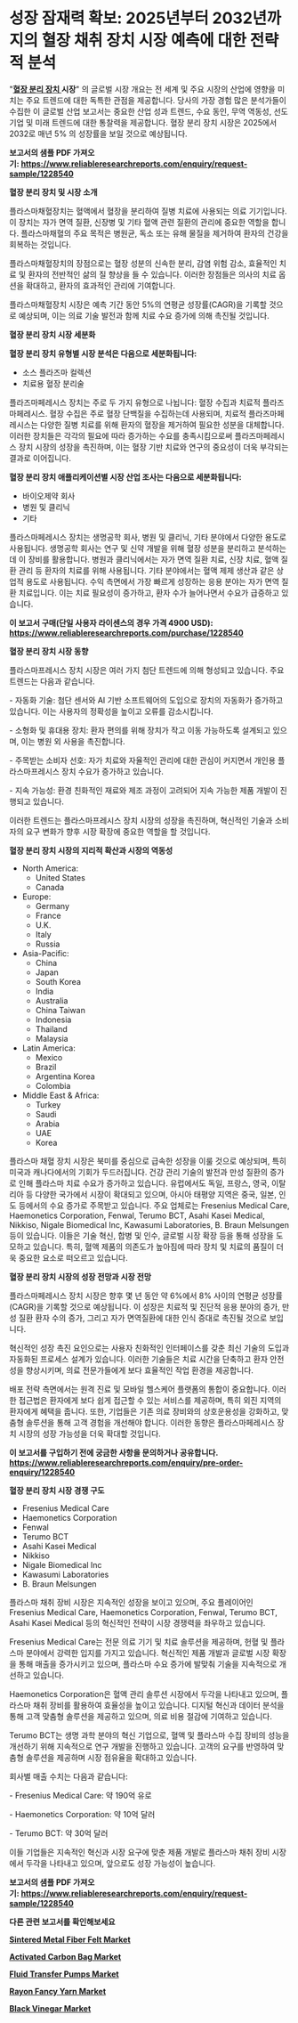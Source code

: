 <p><h1>성장 잠재력 확보: 2025년부터 2032년까지의 혈장 채취 장치 시장 예측에 대한 전략적 분석</h1></p><p>"<strong><a href="https://www.reliableresearchreports.com/plasmapheresis-device-r1228540?utm_campaign=106&utm_medium=7&utm_source=Github&utm_content=ia&utm_term=11012025&utm_id=plasmapheresis-device">혈장 분리 장치&nbsp;</a></strong><strong>시장</strong>" 의 글로벌 시장 개요는 전 세계 및 주요 시장의 산업에 영향을 미치는 주요 트렌드에 대한 독특한 관점을 제공합니다. 당사의 가장 경험 많은 분석가들이 수집한 이 글로벌 산업 보고서는 중요한 산업 성과 트렌드, 수요 동인, 무역 역동성, 선도 기업 및 미래 트렌드에 대한 통찰력을 제공합니다. 혈장 분리 장치 시장은 2025에서 2032로 매년 5% 의 성장률을 보일 것으로 예상됩니다.&nbsp;</p>
<p><strong>보고서의 샘플 PDF 가져오기:&nbsp;<a href="https://www.reliableresearchreports.com/enquiry/request-sample/1228540?utm_campaign=106&utm_medium=7&utm_source=Github&utm_content=ia&utm_term=11012025&utm_id=plasmapheresis-device">https://www.reliableresearchreports.com/enquiry/request-sample/1228540</a></strong></p>
<p><strong>혈장 분리 장치 및 시장 소개</strong></p>
<p><p>플라스마채혈장치는 혈액에서 혈장을 분리하여 질병 치료에 사용되는 의료 기기입니다. 이 장치는 자가 면역 질환, 신장병 및 기타 혈액 관련 질환의 관리에 중요한 역할을 합니다. 플라스마채혈의 주요 목적은 병원균, 독소 또는 유해 물질을 제거하여 환자의 건강을 회복하는 것입니다. </p><p>플라스마채혈장치의 장점으로는 혈장 성분의 신속한 분리, 감염 위험 감소, 효율적인 치료 및 환자의 전반적인 삶의 질 향상을 들 수 있습니다. 이러한 장점들은 의사의 치료 옵션을 확대하고, 환자의 효과적인 관리에 기여합니다. </p><p>플라스마채혈장치 시장은 예측 기간 동안 5%의 연평균 성장률(CAGR)을 기록할 것으로 예상되며, 이는 의료 기술 발전과 함께 치료 수요 증가에 의해 촉진될 것입니다.</p></p>
<p><strong>혈장 분리 장치 시장 세분화</strong></p>
<p><strong>혈장 분리 장치 유형별 시장 분석은 다음으로 세분화됩니다:</strong></p>
<p><ul><li>소스 플라즈마 컬렉션</li><li>치료용 혈장 분리술</li></ul></p>
<p><p>플라즈마페레시스 장치는 주로 두 가지 유형으로 나뉩니다: 혈장 수집과 치료적 플라즈마페레시스. 혈장 수집은 주로 혈장 단백질을 수집하는데 사용되며, 치료적 플라즈마페레시스는 다양한 질병 치료를 위해 환자의 혈장을 제거하여 필요한 성분을 대체합니다. 이러한 장치들은 각각의 필요에 따라 증가하는 수요를 충족시킴으로써 플라즈마페레시스 장치 시장의 성장을 촉진하며, 이는 혈장 기반 치료와 연구의 중요성이 더욱 부각되는 결과로 이어집니다.</p></p>
<p><strong>혈장 분리 장치 애플리케이션별 시장 산업 조사는 다음으로 세분화됩니다:</strong></p>
<p><ul><li>바이오제약 회사</li><li>병원 및 클리닉</li><li>기타</li></ul></p>
<p><p>플라스마페레시스 장치는 생명공학 회사, 병원 및 클리닉, 기타 분야에서 다양한 용도로 사용됩니다. 생명공학 회사는 연구 및 신약 개발을 위해 혈장 성분을 분리하고 분석하는 데 이 장비를 활용합니다. 병원과 클리닉에서는 자가 면역 질환 치료, 신장 치료, 혈액 질환 관리 등 환자의 치료를 위해 사용됩니다. 기타 분야에서는 혈액 제제 생산과 같은 상업적 용도로 사용됩니다. 수익 측면에서 가장 빠르게 성장하는 응용 분야는 자가 면역 질환 치료입니다. 이는 치료 필요성이 증가하고, 환자 수가 늘어나면서 수요가 급증하고 있습니다.</p></p>
<p><strong>이 보고서 구매(단일 사용자 라이센스의 경우 가격 4900 USD): <a href="https://www.reliableresearchreports.com/purchase/1228540?utm_campaign=106&utm_medium=7&utm_source=Github&utm_content=ia&utm_term=11012025&utm_id=plasmapheresis-device">https://www.reliableresearchreports.com/purchase/1228540</a></strong></p>
<p><strong>혈장 분리 장치 시장 동향</strong></p>
<p><p>플라스마프레시스 장치 시장은 여러 가지 첨단 트렌드에 의해 형성되고 있습니다. 주요 트렌드는 다음과 같습니다.</p><p>- 자동화 기술: 첨단 센서와 AI 기반 소프트웨어의 도입으로 장치의 자동화가 증가하고 있습니다. 이는 사용자의 정확성을 높이고 오류를 감소시킵니다.</p><p>- 소형화 및 휴대용 장치: 환자 편의를 위해 장치가 작고 이동 가능하도록 설계되고 있으며, 이는 병원 외 사용을 촉진합니다.</p><p>- 주목받는 소비자 선호: 자가 치료와 자율적인 관리에 대한 관심이 커지면서 개인용 플라스마프레시스 장치 수요가 증가하고 있습니다.</p><p>- 지속 가능성: 환경 친화적인 재료와 제조 과정이 고려되어 지속 가능한 제품 개발이 진행되고 있습니다.</p><p>이러한 트렌드는 플라스마프레시스 장치 시장의 성장을 촉진하며, 혁신적인 기술과 소비자의 요구 변화가 향후 시장 확장에 중요한 역할을 할 것입니다.</p></p>
<p><strong>혈장 분리 장치 시장의 지리적 확산과 시장의 역동성</strong></p>
<p><ul>
    <li>
        North America:
        <ul>
            <li>United States</li>
            <li>Canada</li>
        </ul>
    </li>
    <li>
        Europe:
        <ul>
            <li>Germany</li>
            <li>France</li>
            <li>U.K.</li>
            <li>Italy</li>
            <li>Russia</li>
        </ul>
    </li>
    <li>
        Asia-Pacific:
        <ul>
            <li>China</li>
            <li>Japan</li>
            <li>South Korea</li>
            <li>India</li>
            <li>Australia</li>
            <li>China Taiwan</li>
            <li>Indonesia</li>
            <li>Thailand</li>
            <li>Malaysia</li>
        </ul>
    </li>
    <li>
        Latin America:
        <ul>
            <li>Mexico</li>
            <li>Brazil</li>
            <li>Argentina Korea</li>
            <li>Colombia</li>
        </ul>
    </li>
    <li>
        Middle East & Africa:
        <ul>
            <li>Turkey</li>
            <li>Saudi</li>
            <li>Arabia</li>
            <li>UAE</li>
            <li>Korea</li>
        </ul>
    </li>
    </ul></p>
<p><p>플라스마 채혈 장치 시장은 북미를 중심으로 급속한 성장을 이룰 것으로 예상되며, 특히 미국과 캐나다에서의 기회가 두드러집니다. 건강 관리 기술의 발전과 만성 질환의 증가로 인해 플라스마 치료 수요가 증가하고 있습니다. 유럽에서도 독일, 프랑스, 영국, 이탈리아 등 다양한 국가에서 시장이 확대되고 있으며, 아시아 태평양 지역은 중국, 일본, 인도 등에서의 수요 증가로 주목받고 있습니다. 주요 업체로는 Fresenius Medical Care, Haemonetics Corporation, Fenwal, Terumo BCT, Asahi Kasei Medical, Nikkiso, Nigale Biomedical Inc, Kawasumi Laboratories, B. Braun Melsungen 등이 있습니다. 이들은 기술 혁신, 합병 및 인수, 글로벌 시장 확장 등을 통해 성장을 도모하고 있습니다. 특히, 혈액 제품의 의존도가 높아짐에 따라 장치 및 치료의 품질이 더욱 중요한 요소로 떠오르고 있습니다.</p></p>
<p><strong>혈장 분리 장치 시장의 성장 전망과 시장 전망</strong></p>
<p><p>플라스마페레시스 장치 시장은 향후 몇 년 동안 약 6%에서 8% 사이의 연평균 성장률(CAGR)을 기록할 것으로 예상됩니다. 이 성장은 치료적 및 진단적 응용 분야의 증가, 만성 질환 환자 수의 증가, 그리고 자가 면역질환에 대한 인식 증대로 촉진될 것으로 보입니다. </p><p>혁신적인 성장 촉진 요인으로는 사용자 친화적인 인터페이스를 갖춘 최신 기술의 도입과 자동화된 프로세스 설계가 있습니다. 이러한 기술들은 치료 시간을 단축하고 환자 안전성을 향상시키며, 의료 전문가들에게 보다 효율적인 작업 환경을 제공합니다. </p><p>배포 전략 측면에서는 원격 진료 및 모바일 헬스케어 플랫폼의 통합이 중요합니다. 이러한 접근법은 환자에게 보다 쉽게 접근할 수 있는 서비스를 제공하며, 특히 외진 지역의 환자에게 혜택을 줍니다. 또한, 기업들은 기존 의료 장비와의 상호운용성을 강화하고, 맞춤형 솔루션을 통해 고객 경험을 개선해야 합니다. 이러한 동향은 플라스마페레시스 장치 시장의 성장 가능성을 더욱 확대할 것입니다.</p></p>
<p><strong>이 보고서를 구입하기 전에 궁금한 사항을 문의하거나 공유합니다. <a href="https://www.reliableresearchreports.com/enquiry/pre-order-enquiry/1228540?utm_campaign=106&utm_medium=7&utm_source=Github&utm_content=ia&utm_term=11012025&utm_id=plasmapheresis-device">https://www.reliableresearchreports.com/enquiry/pre-order-enquiry/1228540</a></strong></p>
<p><strong>혈장 분리 장치 시장 경쟁 구도</strong></p>
<p><ul><li>Fresenius Medical Care</li><li>Haemonetics Corporation</li><li>Fenwal</li><li>Terumo BCT</li><li>Asahi Kasei Medical</li><li>Nikkiso</li><li>Nigale Biomedical Inc</li><li>Kawasumi Laboratories</li><li>B. Braun Melsungen</li></ul></p>
<p><p>플라스마 채취 장비 시장은 지속적인 성장을 보이고 있으며, 주요 플레이어인 Fresenius Medical Care, Haemonetics Corporation, Fenwal, Terumo BCT, Asahi Kasei Medical 등의 혁신적인 전략이 시장 경쟁력을 좌우하고 있습니다. </p><p>Fresenius Medical Care는 전문 의료 기기 및 치료 솔루션을 제공하며, 헌혈 및 플라스마 분야에서 강력한 입지를 가지고 있습니다. 혁신적인 제품 개발과 글로벌 시장 확장을 통해 매출을 증가시키고 있으며, 플라스마 수요 증가에 발맞춰 기술을 지속적으로 개선하고 있습니다.</p><p>Haemonetics Corporation은 혈액 관리 솔루션 시장에서 두각을 나타내고 있으며, 플라스마 채취 장비를 활용하여 효율성을 높이고 있습니다. 디지털 혁신과 데이터 분석을 통해 고객 맞춤형 솔루션을 제공하고 있으며, 의료 비용 절감에 기여하고 있습니다. </p><p>Terumo BCT는 생명 과학 분야의 혁신 기업으로, 혈액 및 플라스마 수집 장비의 성능을 개선하기 위해 지속적으로 연구 개발을 진행하고 있습니다. 고객의 요구를 반영하여 맞춤형 솔루션을 제공하며 시장 점유율을 확대하고 있습니다.</p><p>회사별 매출 수치는 다음과 같습니다:</p><p>- Fresenius Medical Care: 약 190억 유로</p><p>- Haemonetics Corporation: 약 10억 달러</p><p>- Terumo BCT: 약 30억 달러</p><p>이들 기업들은 지속적인 혁신과 시장 요구에 맞춘 제품 개발로 플라스마 채취 장비 시장에서 두각을 나타내고 있으며, 앞으로도 성장 가능성이 높습니다.</p></p>
<p><strong>보고서의 샘플 PDF 가져오기:&nbsp;<a href="https://www.reliableresearchreports.com/enquiry/request-sample/1228540?utm_campaign=106&utm_medium=7&utm_source=Github&utm_content=ia&utm_term=11012025&utm_id=plasmapheresis-device">https://www.reliableresearchreports.com/enquiry/request-sample/1228540</a></strong></p>
<p><strong></strong></p>
<p><strong></strong></p>
<p><strong></strong></p>
<p><strong></strong></p>
<p><strong>다른 관련 보고서를 확인해보세요</strong></p>
<p><strong><p><a href="https://github.com/dmitriyvo6rog/Market-Research-Report-List-1/blob/main/sintered-metal-fiber-felt-market.md?utm_campaign=106&utm_medium=7&utm_source=Github&utm_content=ia&utm_term=11012025&utm_id=plasmapheresis-device">Sintered Metal Fiber Felt Market</a></p><p><a href="https://github.com/birnbaumbulah0/Market-Research-Report-List-1/blob/main/activated-carbon-bag-market.md?utm_campaign=106&utm_medium=7&utm_source=Github&utm_content=ia&utm_term=11012025&utm_id=plasmapheresis-device">Activated Carbon Bag Market</a></p><p><a href="https://github.com/luckyshygirl/Market-Research-Report-List-7/blob/main/fluid-transfer-pumps-market.md?utm_campaign=106&utm_medium=7&utm_source=Github&utm_content=ia&utm_term=11012025&utm_id=plasmapheresis-device">Fluid Transfer Pumps Market</a></p><p><a href="https://github.com/petbigbeepjn/Market-Research-Report-List-1/blob/main/rayon-fancy-yarn-market.md?utm_campaign=106&utm_medium=7&utm_source=Github&utm_content=ia&utm_term=11012025&utm_id=plasmapheresis-device">Rayon Fancy Yarn Market</a></p><p><a href="https://github.com/risingtrista99259/Market-Research-Report-List-1/blob/main/black-vinegar-market.md?utm_campaign=106&utm_medium=7&utm_source=Github&utm_content=ia&utm_term=11012025&utm_id=plasmapheresis-device">Black Vinegar Market</a></p></strong></p>
<p></p>